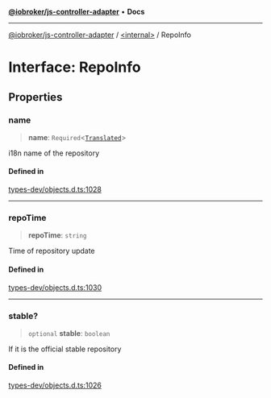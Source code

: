 [**@iobroker/js-controller-adapter**](../../README.md) • **Docs**

***

[@iobroker/js-controller-adapter](../../globals.md) / [\<internal\>](../README.md) / RepoInfo

# Interface: RepoInfo

## Properties

### name

> **name**: `Required`\<[`Translated`](../type-aliases/Translated.md)\>

i18n name of the repository

#### Defined in

[types-dev/objects.d.ts:1028](https://github.com/ioBroker/ioBroker.js-controller/blob/a32b7b151b5fe0ae96a8a5f086299f18b48e287b/packages/types-dev/objects.d.ts#L1028)

***

### repoTime

> **repoTime**: `string`

Time of repository update

#### Defined in

[types-dev/objects.d.ts:1030](https://github.com/ioBroker/ioBroker.js-controller/blob/a32b7b151b5fe0ae96a8a5f086299f18b48e287b/packages/types-dev/objects.d.ts#L1030)

***

### stable?

> `optional` **stable**: `boolean`

If it is the official stable repository

#### Defined in

[types-dev/objects.d.ts:1026](https://github.com/ioBroker/ioBroker.js-controller/blob/a32b7b151b5fe0ae96a8a5f086299f18b48e287b/packages/types-dev/objects.d.ts#L1026)

